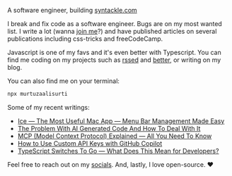 A software engineer, building [syntackle.com](https://syntackle.com)

I break and fix code as a software engineer. Bugs are on my most wanted list. I write a lot (wanna [join me](https://syntackle.com/write/)?) and have published articles on several publications including css-tricks and freeCodeCamp.

Javascript is one of my favs and it's even better with Typescript. You can find me coding on my projects such as [rssed](https://rssed.netlify.app) and [better](https://github.com/murtuzaalisurti/better), or writing on my blog.

You can also find me on your terminal:

```bash
npx murtuzaalisurti
```

Some of my recent writings:

<!-- BLOG-POST-LIST:START -->
- [Ice — The Most Useful Mac App — Menu Bar Management Made Easy](https://syntackle.com/blog/the-most-useful-macos-app/)
- [The Problem With AI Generated Code And How To Deal With It](https://syntackle.com/blog/the-problem-with-ai-generated-code/)
- [MCP &lpar;Model Context Protocol&rpar; Explained — All You Need To Know](https://syntackle.com/blog/model-context-protocol/)
- [How to Use Custom API Keys with GitHub Copilot](https://syntackle.com/blog/github-copilot-with-custom-api-key/)
- [TypeScript Switches To Go — What Does This Mean for Developers?](https://syntackle.com/blog/typescript-go-port/)
<!-- BLOG-POST-LIST:END -->

Feel free to reach out on my [socials](https://murtuzaalisurti.github.io/#socials). And, lastly, I love open-source. ❤️
